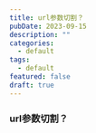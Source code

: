```yaml
---
title: url参数切割？
pubDate: 2023-09-15
description: ""
categories:
  - default
tags:
  - default
featured: false
draft: true
---
```

### url参数切割？